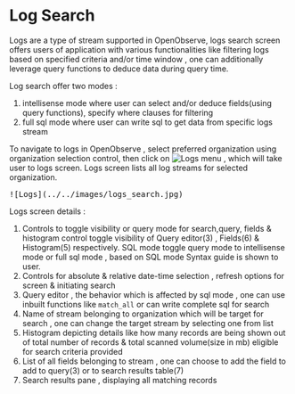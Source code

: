 # Log Search

Logs are a type of stream supported in OpenObserve, logs search screen offers users of application with various functionalities like filtering logs based on specified criteria and/or time window , one can additionally leverage query functions to deduce data during query time.

Log search offer two modes :

1. intellisense mode where user can select and/or deduce fields(using query functions), specify where clauses for filtering
1. full sql mode where user can write sql to get data from specific logs stream

To navigate to logs in OpenObserve , select preferred organization using organization selection control, then click on ![Logs](../../images/logs_menu.jpg) menu , which will take user to logs screen. Logs screen lists all log streams for selected organization.

<kbd>
![Logs](../../images/logs_search.jpg)
</kbd>

Logs screen details :

1. Controls to toggle visibility or query mode for search,query, fields & histogram control toggle visibility of Query editor(3) , Fields(6) & Histogram(5) respectively. SQL mode toggle query mode to intellisense mode or full sql mode , based on SQL mode Syntax guide is shown to user.
1. Controls for absolute & relative date-time selection , refresh options for screen & initiating search
1. Query editor , the behavior which is affected by sql mode , one can use inbuilt functions like `match_all` or can write complete sql for search
1. Name of stream belonging to organization which will be target for search , one can change the target stream by selecting one from list
1. Histogram depicting details like how many records are being shown out of total number of records & total scanned volume(size in mb) eligible for search criteria provided
1. List of all fields belonging to stream , one can choose to add the field to add to query(3) or to search results table(7)
1. Search results pane , displaying all matching records
